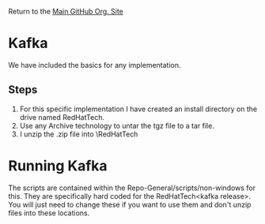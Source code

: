 Return to the <a href="https://github.com/Project-Herophilus" target="_blank">Main GitHub Org. Site</a>

# Kafka

We have included the basics for any implementation.

## Steps
1.  For this specific implementation I have created an install directory
on the drive named RedHatTech.
2. Use any Archive technology to untar the tgz file to a tar file.
3. I unzip the .zip file into <users home dir>\RedHatTech

# Running Kafka
The scripts are contained within the Repo-General/scripts/non-windows for this.
They are specifically hard coded for the <users home dir>RedHatTech\<kafka release>.
You will just need to change these if you want to use them and don't unzip
files into these locations.

